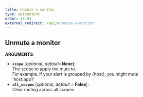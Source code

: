 ```yaml
---
title: Unmute a monitor
type: apicontent
order: 16.91
external_redirect: /api/#unmute-a-monitor
---
```


## Unmute a monitor

**ARGUMENTS**:

* **`scope`** [*optional*, *default*=**None**]:  
    The scope to apply the mute to.  
    For example, if your alert is grouped by {host}, you might mute 'host:app1'
* **`all_scopes`** [*optional*, *default* = **False**]:  
    Clear muting across all scopes

